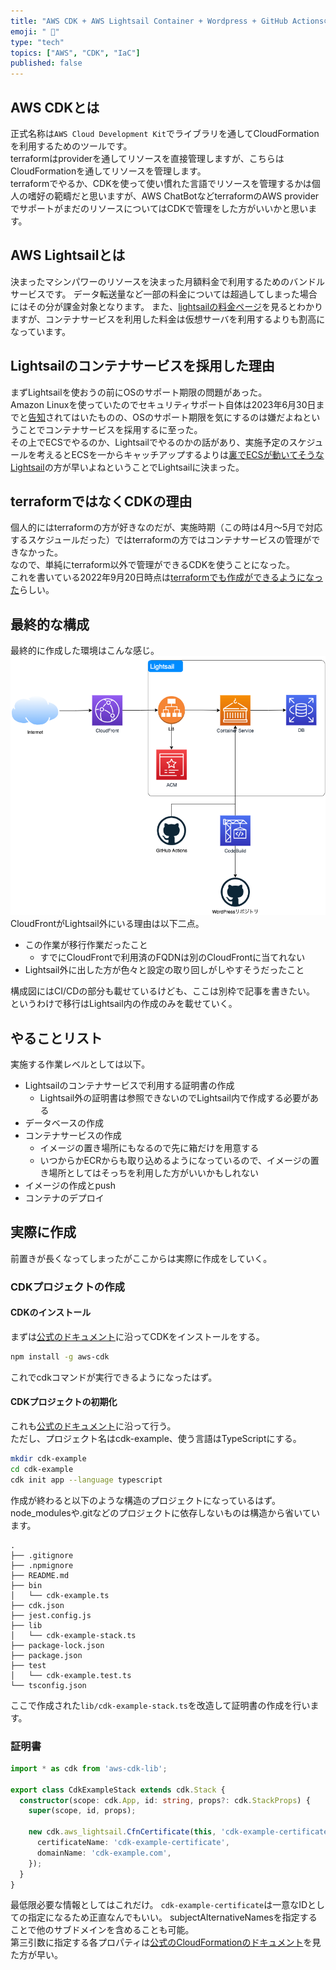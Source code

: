 ```yaml
---
title: "AWS CDK + AWS Lightsail Container + Wordpress + GitHub Actionsの環境を作る方法"
emoji: " 🤖"
type: "tech"
topics: ["AWS", "CDK", "IaC"]
published: false
---
```


## AWS CDKとは
正式名称は`AWS Cloud Development Kit`でライブラリを通してCloudFormationを利用するためのツールです。  
terraformはproviderを通してリソースを直接管理しますが、こちらはCloudFormationを通してリソースを管理します。  
terraformでやるか、CDKを使って使い慣れた言語でリソースを管理するかは個人の嗜好の範疇だと思いますが、AWS ChatBotなどterraformのAWS providerでサポートがまだのリソースについてはCDKで管理をした方がいいかと思います。

## AWS Lightsailとは
決まったマシンパワーのリソースを決まった月額料金で利用するためのバンドルサービスです。
データ転送量など一部の料金については超過してしまった場合にはその分が課金対象となります。
また、[lightsailの料金ページ](https://aws.amazon.com/jp/lightsail/pricing/)を見るとわかりますが、コンテナサービスを利用した料金は仮想サーバを利用するよりも割高になっています。

## Lightsailのコンテナサービスを採用した理由
まずLightsailを使おうの前にOSのサポート期限の問題があった。  
Amazon Linuxを使っていたのでセキュリティサポート自体は2023年6月30日までと[告知](https://aws.amazon.com/jp/blogs/news/update-on-amazon-linux-ami-end-of-life/)されてはいたものの、OSのサポート期限を気にするのは嫌だよねということでコンテナサービスを採用するに至った。  
その上でECSでやるのか、Lightsailでやるのかの話があり、実施予定のスケジュールを考えるとECSを一からキャッチアップするよりは[裏でECSが動いてそうなLightsail](https://lightsail.aws.amazon.com/ls/docs/ja_jp/articles/amazon-lightsail-container-services)の方が早いよねということでLightsailに決まった。

## terraformではなくCDKの理由
個人的にはterraformの方が好きなのだが、実施時期（この時は4月〜5月で対応するスケジュールだった）ではterraformの方ではコンテナサービスの管理ができなかった。   
なので、単純にterraform以外で管理ができるCDKを使うことになった。  
これを書いている2022年9月20日時点は[terraformでも作成ができるようになった](https://registry.terraform.io/providers/hashicorp/aws/latest/docs/resources/lightsail_container_service)らしい。

## 最終的な構成
最終的に作成した環境はこんな感じ。  
![](/images/4608ec4f3b984a/lightsail.png)
CloudFrontがLightsail外にいる理由は以下二点。
- この作業が移行作業だったこと
  - すでにCloudFrontで利用済のFQDNは別のCloudFrontに当てれない
- Lightsail外に出した方が色々と設定の取り回しがしやすそうだったこと

構成図にはCI/CDの部分も載せているけども、ここは別枠で記事を書きたい。
というわけで移行はLightsail内の作成のみを載せていく。

## やることリスト
実施する作業レベルとしては以下。
- Lightsailのコンテナサービスで利用する証明書の作成
  - Lightsail外の証明書は参照できないのでLightsail内で作成する必要がある
- データベースの作成
- コンテナサービスの作成
  - イメージの置き場所にもなるので先に箱だけを用意する
  - いつからかECRからも取り込めるようになっているので、イメージの置き場所としてはそっちを利用した方がいいかもしれない
- イメージの作成とpush
- コンテナのデプロイ

## 実際に作成
前置きが長くなってしまったがここからは実際に作成をしていく。
### CDKプロジェクトの作成
#### CDKのインストール
まずは[公式のドキュメント](https://docs.aws.amazon.com/cdk/v2/guide/work-with.html#work-with-prerequisites)に沿ってCDKをインストールをする。
```bash
npm install -g aws-cdk
```
これでcdkコマンドが実行できるようになったはず。
#### CDKプロジェクトの初期化
これも[公式のドキュメント](https://docs.aws.amazon.com/cdk/v2/guide/work-with-cdk-javascript.html)に沿って行う。  
ただし、プロジェクト名はcdk-example、使う言語はTypeScriptにする。
```bash
mkdir cdk-example
cd cdk-example
cdk init app --language typescript
```
作成が終わると以下のような構造のプロジェクトになっているはず。  
node_modulesや.gitなどのプロジェクトに依存しないものは構造から省いています。
```text
.
├── .gitignore
├── .npmignore
├── README.md
├── bin
│   └── cdk-example.ts
├── cdk.json
├── jest.config.js
├── lib
│   └── cdk-example-stack.ts
├── package-lock.json
├── package.json
├── test
│   └── cdk-example.test.ts
└── tsconfig.json
```
ここで作成された`lib/cdk-example-stack.ts`を改造して証明書の作成を行います。
### 証明書
```typescript
import * as cdk from 'aws-cdk-lib';

export class CdkExampleStack extends cdk.Stack {
  constructor(scope: cdk.App, id: string, props?: cdk.StackProps) {
    super(scope, id, props);

    new cdk.aws_lightsail.CfnCertificate(this, 'cdk-example-certificate', {
      certificateName: 'cdk-example-certificate',
      domainName: 'cdk-example.com',
    });
  }
}
```
最低限必要な情報としてはこれだけ。
`cdk-example-certificate`は一意なIDとしての指定になるため正直なんでもいい。
subjectAlternativeNamesを指定することで他のサブドメインを含めることも可能。  
第三引数に指定する各プロパティは[公式のCloudFormationのドキュメント](https://docs.aws.amazon.com/AWSCloudFormation/latest/UserGuide/aws-resource-lightsail-certificate.html)を見た方が早い。
